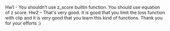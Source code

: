 Hw1 - You shouldn’t use z_score builtin function. You should use equation  of z score.
Hw2 – That's very good. It is good that you limit the loss function with clip and it is very good that you learn this kind of functions.
Thank you for your efforts :)

